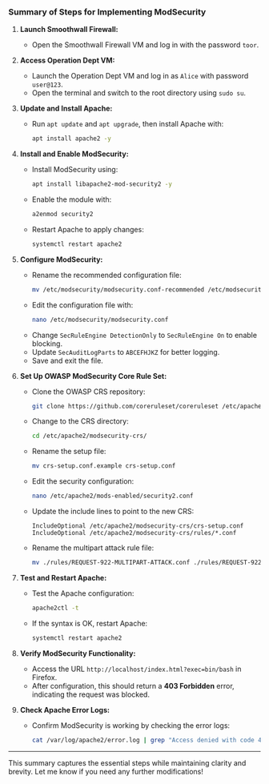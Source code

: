 ### Summary of Steps for Implementing ModSecurity

1. **Launch Smoothwall Firewall:**
   - Open the Smoothwall Firewall VM and log in with the password `toor`.

2. **Access Operation Dept VM:**
   - Launch the Operation Dept VM and log in as `Alice` with password `user@123`.
   - Open the terminal and switch to the root directory using `sudo su`.

3. **Update and Install Apache:**
   - Run `apt update` and `apt upgrade`, then install Apache with:
     ```bash
     apt install apache2 -y
     ```

4. **Install and Enable ModSecurity:**
   - Install ModSecurity using:
     ```bash
     apt install libapache2-mod-security2 -y
     ```
   - Enable the module with:
     ```bash
     a2enmod security2
     ```
   - Restart Apache to apply changes:
     ```bash
     systemctl restart apache2
     ```

5. **Configure ModSecurity:**
   - Rename the recommended configuration file:
     ```bash
     mv /etc/modsecurity/modsecurity.conf-recommended /etc/modsecurity/modsecurity.conf
     ```
   - Edit the configuration file with:
     ```bash
     nano /etc/modsecurity/modsecurity.conf
     ```
   - Change `SecRuleEngine DetectionOnly` to `SecRuleEngine On` to enable blocking.
   - Update `SecAuditLogParts` to `ABCEFHJKZ` for better logging.
   - Save and exit the file.

6. **Set Up OWASP ModSecurity Core Rule Set:**
   - Clone the OWASP CRS repository:
     ```bash
     git clone https://github.com/coreruleset/coreruleset /etc/apache2/modsecurity-crs
     ```
   - Change to the CRS directory:
     ```bash
     cd /etc/apache2/modsecurity-crs/
     ```
   - Rename the setup file:
     ```bash
     mv crs-setup.conf.example crs-setup.conf
     ```
   - Edit the security configuration:
     ```bash
     nano /etc/apache2/mods-enabled/security2.conf
     ```
   - Update the include lines to point to the new CRS:
     ```plaintext
     IncludeOptional /etc/apache2/modsecurity-crs/crs-setup.conf
     IncludeOptional /etc/apache2/modsecurity-crs/rules/*.conf
     ```
   - Rename the multipart attack rule file:
     ```bash
     mv ./rules/REQUEST-922-MULTIPART-ATTACK.conf ./rules/REQUEST-922-MULTIPART-ATTACK.conf.example
     ```

7. **Test and Restart Apache:**
   - Test the Apache configuration:
     ```bash
     apache2ctl -t
     ```
   - If the syntax is OK, restart Apache:
     ```bash
     systemctl restart apache2
     ```

8. **Verify ModSecurity Functionality:**
   - Access the URL `http://localhost/index.html?exec=bin/bash` in Firefox.
   - After configuration, this should return a **403 Forbidden** error, indicating the request was blocked.

9. **Check Apache Error Logs:**
   - Confirm ModSecurity is working by checking the error logs:
     ```bash
     cat /var/log/apache2/error.log | grep "Access denied with code 403"
     ```

---

This summary captures the essential steps while maintaining clarity and brevity. Let me know if you need any further modifications!